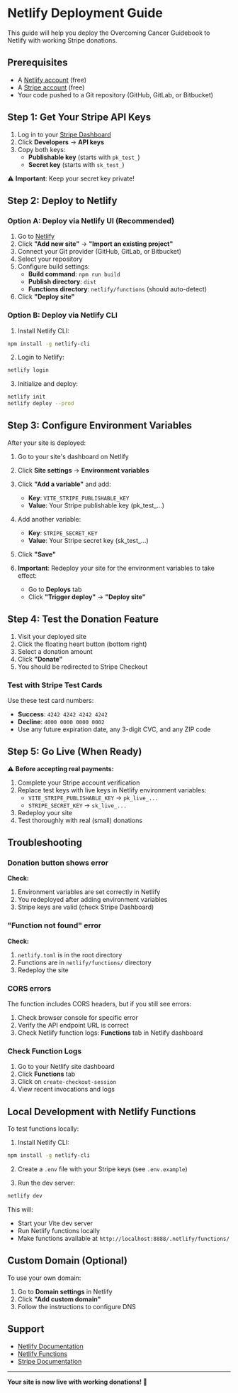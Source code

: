 # Netlify Deployment Guide

This guide will help you deploy the Overcoming Cancer Guidebook to Netlify with working Stripe donations.

## Prerequisites

- A [Netlify account](https://app.netlify.com/signup) (free)
- A [Stripe account](https://stripe.com) (free)
- Your code pushed to a Git repository (GitHub, GitLab, or Bitbucket)

## Step 1: Get Your Stripe API Keys

1. Log in to your [Stripe Dashboard](https://dashboard.stripe.com)
2. Click **Developers** → **API keys**
3. Copy both keys:
   - **Publishable key** (starts with `pk_test_`)
   - **Secret key** (starts with `sk_test_`)

⚠️ **Important**: Keep your secret key private!

## Step 2: Deploy to Netlify

### Option A: Deploy via Netlify UI (Recommended)

1. Go to [Netlify](https://app.netlify.com)
2. Click **"Add new site"** → **"Import an existing project"**
3. Connect your Git provider (GitHub, GitLab, or Bitbucket)
4. Select your repository
5. Configure build settings:
   - **Build command**: `npm run build`
   - **Publish directory**: `dist`
   - **Functions directory**: `netlify/functions` (should auto-detect)
6. Click **"Deploy site"**

### Option B: Deploy via Netlify CLI

1. Install Netlify CLI:
```bash
npm install -g netlify-cli
```

2. Login to Netlify:
```bash
netlify login
```

3. Initialize and deploy:
```bash
netlify init
netlify deploy --prod
```

## Step 3: Configure Environment Variables

After your site is deployed:

1. Go to your site's dashboard on Netlify
2. Click **Site settings** → **Environment variables**
3. Click **"Add a variable"** and add:
   - **Key**: `VITE_STRIPE_PUBLISHABLE_KEY`
   - **Value**: Your Stripe publishable key (pk_test_...)
   
4. Add another variable:
   - **Key**: `STRIPE_SECRET_KEY`
   - **Value**: Your Stripe secret key (sk_test_...)

5. Click **"Save"**

6. **Important**: Redeploy your site for the environment variables to take effect:
   - Go to **Deploys** tab
   - Click **"Trigger deploy"** → **"Deploy site"**

## Step 4: Test the Donation Feature

1. Visit your deployed site
2. Click the floating heart button (bottom right)
3. Select a donation amount
4. Click **"Donate"**
5. You should be redirected to Stripe Checkout

### Test with Stripe Test Cards

Use these test card numbers:
- **Success**: `4242 4242 4242 4242`
- **Decline**: `4000 0000 0000 0002`
- Use any future expiration date, any 3-digit CVC, and any ZIP code

## Step 5: Go Live (When Ready)

⚠️ **Before accepting real payments:**

1. Complete your Stripe account verification
2. Replace test keys with live keys in Netlify environment variables:
   - `VITE_STRIPE_PUBLISHABLE_KEY` → `pk_live_...`
   - `STRIPE_SECRET_KEY` → `sk_live_...`
3. Redeploy your site
4. Test thoroughly with real (small) donations

## Troubleshooting

### Donation button shows error

**Check:**
1. Environment variables are set correctly in Netlify
2. You redeployed after adding environment variables
3. Stripe keys are valid (check Stripe Dashboard)

### "Function not found" error

**Check:**
1. `netlify.toml` is in the root directory
2. Functions are in `netlify/functions/` directory
3. Redeploy the site

### CORS errors

The function includes CORS headers, but if you still see errors:
1. Check browser console for specific error
2. Verify the API endpoint URL is correct
3. Check Netlify function logs: **Functions** tab in Netlify dashboard

### Check Function Logs

1. Go to your Netlify site dashboard
2. Click **Functions** tab
3. Click on `create-checkout-session`
4. View recent invocations and logs

## Local Development with Netlify Functions

To test functions locally:

1. Install Netlify CLI:
```bash
npm install -g netlify-cli
```

2. Create a `.env` file with your Stripe keys (see `.env.example`)

3. Run the dev server:
```bash
netlify dev
```

This will:
- Start your Vite dev server
- Run Netlify functions locally
- Make functions available at `http://localhost:8888/.netlify/functions/`

## Custom Domain (Optional)

To use your own domain:

1. Go to **Domain settings** in Netlify
2. Click **"Add custom domain"**
3. Follow the instructions to configure DNS

## Support

- [Netlify Documentation](https://docs.netlify.com)
- [Netlify Functions](https://docs.netlify.com/functions/overview/)
- [Stripe Documentation](https://stripe.com/docs)

---

**Your site is now live with working donations! 🎉**
